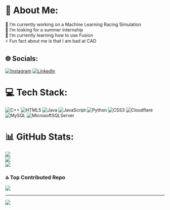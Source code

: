 # 💫 About Me:
🔭 I’m currently working on a Machine Learning Racing Simulation<br>🤝 I’m looking for a summer internship<br>🌱 I’m currently learning how to use Fusion<br>⚡ Fun fact about me is that I am bad at CAD


## 🌐 Socials:
[![Instagram](https://img.shields.io/badge/Instagram-%23E4405F.svg?logo=Instagram&logoColor=white)](https://instagram.com/zach.hoffman) [![LinkedIn](https://img.shields.io/badge/LinkedIn-%230077B5.svg?logo=linkedin&logoColor=white)](https://linkedin.com/in/zthoffman) 

# 💻 Tech Stack:
![C++](https://img.shields.io/badge/c++-%2300599C.svg?style=for-the-badge&logo=c%2B%2B&logoColor=white) ![HTML5](https://img.shields.io/badge/html5-%23E34F26.svg?style=for-the-badge&logo=html5&logoColor=white) ![Java](https://img.shields.io/badge/java-%23ED8B00.svg?style=for-the-badge&logo=openjdk&logoColor=white) ![JavaScript](https://img.shields.io/badge/javascript-%23323330.svg?style=for-the-badge&logo=javascript&logoColor=%23F7DF1E) ![Python](https://img.shields.io/badge/python-3670A0?style=for-the-badge&logo=python&logoColor=ffdd54) ![CSS3](https://img.shields.io/badge/css3-%231572B6.svg?style=for-the-badge&logo=css3&logoColor=white) ![Cloudflare](https://img.shields.io/badge/Cloudflare-F38020?style=for-the-badge&logo=Cloudflare&logoColor=white) ![MySQL](https://img.shields.io/badge/mysql-4479A1.svg?style=for-the-badge&logo=mysql&logoColor=white) ![MicrosoftSQLServer](https://img.shields.io/badge/Microsoft%20SQL%20Server-CC2927?style=for-the-badge&logo=microsoft%20sql%20server&logoColor=white)
# 📊 GitHub Stats:
![](https://github-readme-stats.vercel.app/api?username=zthoffman21&theme=dark&hide_border=false&include_all_commits=false&count_private=true)<br/>
![](https://github-readme-streak-stats.herokuapp.com/?user=zthoffman21&theme=dark&hide_border=false)<br/>
![](https://github-readme-stats.vercel.app/api/top-langs/?username=zthoffman21&theme=dark&hide_border=false&include_all_commits=false&count_private=true&layout=compact)

### 🔝 Top Contributed Repo
![](https://github-contributor-stats.vercel.app/api?username=zthoffman21&limit=5&theme=dark&combine_all_yearly_contributions=true)

---
[![](https://visitcount.itsvg.in/api?id=zthoffman21&icon=6&color=13)](https://visitcount.itsvg.in)

<!-- Proudly created with GPRM ( https://gprm.itsvg.in ) -->
